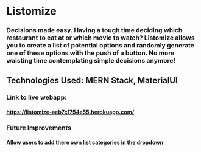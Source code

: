 # Listomize

### Decisions made easy. Having a tough time deciding which restaurant to eat at or which movie to watch? Listomize allows you to create a list of potential options and randomly generate one of these options with the push of a button. No more waisting time contemplating simple decisions anymore!

## Technologies Used: MERN Stack, MaterialUI

### Link to live webapp: 
#### https://listomize-aeb7c1754e55.herokuapp.com/

### Future Improvements 
#### Allow users to add there own list categories in the dropdown 
